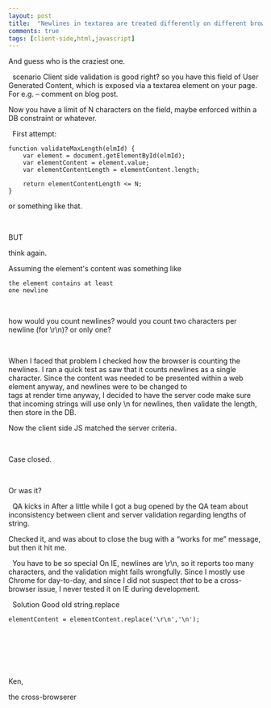 ```yaml
---
layout: post
title:  "Newlines in textarea are treated differently on different browsers"
comments: true
tags: [client-side,html,javascript]
---
```



And guess who is the craziest one.

&#160;
scenario
Client side validation is good right? so you have this field of User Generated Content, which is exposed via a textarea element on your page. For e.g. – comment on blog post.

Now you have a limit of N characters on the field, maybe enforced within a DB constraint or whatever.

&#160;
First attempt:
```
function validateMaxLength(elmId) {
	var element = document.getElementById(elmId);
	var elementContent = element.value;
	var elementContentLength = elementContent.length;
	
	return elementContentLength <= N;
}
```

or something like that.

&#160;

BUT

think again.

Assuming the element's content was something like

```
the element contains at least
one newline
```

&#160;

how would you count newlines? would you count two characters per newline (for \r\n)? or only one?

&#160;

When I faced that problem I checked how the browser is counting the newlines. I ran a quick test as saw that it counts newlines as a single character. Since the content was needed to be presented within a web element anyway, and newlines were to be changed to <br/> tags at render time anyway, I decided to have the server code make sure that incoming strings will use only \n for newlines, then validate the length, then store in the DB. 

Now the client side JS matched the server criteria. 

&#160;

Case closed.

&#160;

Or was it?

&#160;
QA kicks in
After a little while I got a bug opened by the QA team about inconsistency between client and server validation regarding lengths of string. 

Checked it, and was about to close the bug with a “works for me” message, but then it hit me. 

&#160;
You have to be so special
On IE, newlines are \r\n, so it reports too many characters, and the validation might fails wrongfully. Since I mostly use Chrome for day-to-day, and since I did not suspect *that* to be a cross-browser issue, I never tested it on IE during development.

&#160;
Solution
Good old string.replace

```
elementContent = elementContent.replace('\r\n','\n');
```

&#160;

&#160;

&#160;

Ken, 

the cross-browserer

